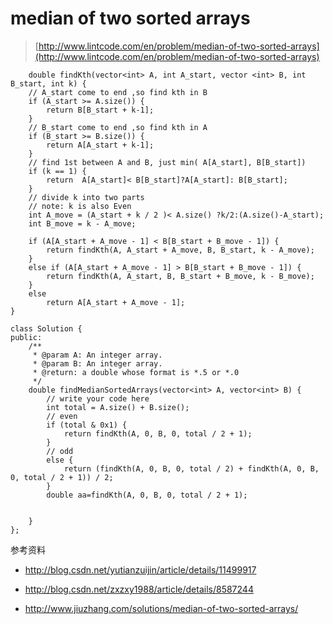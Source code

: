 # median of two sorted arrays
>  [http://www.lintcode.com/en/problem/median-of-two-sorted-arrays](http://www.lintcode.com/en/problem/median-of-two-sorted-arrays)

		double findKth(vector<int> A, int A_start, vector <int> B, int B_start, int k) {
	    // A_start come to end ,so find kth in B
	    if (A_start >= A.size()) {
	        return B[B_start + k-1];
	    }
	    // B_start come to end ,so find kth in A
	    if (B_start >= B.size()) {
	        return A[A_start + k-1];
	    }
	    // find 1st between A and B, just min( A[A_start], B[B_start])
	    if (k == 1) {
	        return  A[A_start]< B[B_start]?A[A_start]: B[B_start];
	    }
	    // divide k into two parts
	    // note: k is also Even
	    int A_move = (A_start + k / 2 )< A.size() ?k/2:(A.size()-A_start);
	    int B_move = k - A_move;

	    if (A[A_start + A_move - 1] < B[B_start + B_move - 1]) {
	        return findKth(A, A_start + A_move, B, B_start, k - A_move);
	    }
	    else if (A[A_start + A_move - 1] > B[B_start + B_move - 1]) {
	        return findKth(A, A_start, B, B_start + B_move, k - B_move);
	    }
	    else
	        return A[A_start + A_move - 1];
	}

	class Solution {
	public:
	    /**
	     * @param A: An integer array.
	     * @param B: An integer array.
	     * @return: a double whose format is *.5 or *.0
	     */
	    double findMedianSortedArrays(vector<int> A, vector<int> B) {
	        // write your code here
	        int total = A.size() + B.size();
	        // even
	        if (total & 0x1) {
	            return findKth(A, 0, B, 0, total / 2 + 1);
	        }
	        // odd
	        else {
	            return (findKth(A, 0, B, 0, total / 2) + findKth(A, 0, B, 0, total / 2 + 1)) / 2;
	        }
	        double aa=findKth(A, 0, B, 0, total / 2 + 1);


	    }
	};


参考资料

+ http://blog.csdn.net/yutianzuijin/article/details/11499917

+ http://blog.csdn.net/zxzxy1988/article/details/8587244
+ http://www.jiuzhang.com/solutions/median-of-two-sorted-arrays/
